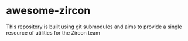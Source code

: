 # awesome-zircon
This repository is built using git submodules and aims to provide a single resource of utilities for the Zircon team
